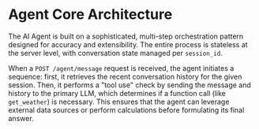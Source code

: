 # Agent Core Architecture

The AI Agent is built on a sophisticated, multi-step orchestration pattern designed for accuracy and extensibility. The entire process is stateless at the server level, with conversation state managed per `session_id`.

When a `POST /agent/message` request is received, the agent initiates a sequence: first, it retrieves the recent conversation history for the given session. Then, it performs a "tool use" check by sending the message and history to the primary LLM, which determines if a function call (like `get_weather`) is necessary. This ensures that the agent can leverage external data sources or perform calculations before formulating its final answer.
